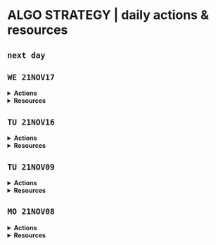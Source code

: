 # ALGO STRATEGY | daily actions & resources

## **`next day`**

## **`WE 21NOV17`**

<details>
<summary><strong>Actions</strong></summary>

- started **D3 SANDBOX**
- went back through D3 content in freeCodeCamp
-

</details>

<details>
<summary><strong>Resources</strong></summary>

- resources

</details>

## **`TU 21NOV16`**

<details>
<summary><strong>Actions</strong></summary>

- installed CANDLESTICK package

</details>

<details>
<summary><strong>Resources</strong></summary>

- resources

</details>

## **`TU 21NOV09`**

<details>
<summary><strong>Actions</strong></summary>

- cleaned up candlestick element styles for sharing on social
- messed with MUI's styles setup
- created candlestick table to convert using D3.js if I ever get to the FCC DataViz certificate
- started refactoring getBars() into getBarsForRange() (pull down bars by range for calc'ing MOVING AVE)

</details>

<details>
<summary><strong>Resources</strong></summary>

- Material UI Global CSS "reset" (normalize) [`CssBaseline`](https://mui.com/components/css-baseline/#global-reset)
- [Moving Ave Strategy](https://www.youtube.com/watch?v=CkEaXz9FHF4)

</details>

## **`MO 21NOV08`**

<details>
<summary><strong>Actions</strong></summary>

- set up init analysis/indicators & analysis/triggers files
- wired up Alpaca historical data call (baseURL/stocks/{ticker}/bars)
- added packages: react, react-dom, parcel, Material UI pkgs, D3.js, node-sass
- rendered candlestick results to screen

</details>

<details>
<summary><strong>Resources</strong></summary>

- choosing a [strategy](https://algotrading101.com/learn/quantitative-trader-guide/#what-kind-of-strategy-should-I-trade)
- choosing an [IDE](https://algotrading101.com/learn/quantitative-trader-guide/#which-IDE-should-I-use)
- where to get [data](https://algotrading101.com/learn/quantitative-trader-guide/#where-can-I-get-data)
- [backtesting](https://algotrading101.com/learn/quantitative-trader-guide/#what-is-the-backtesting-and-our-goal)
- chosing a [broker](https://algotrading101.com/learn/quantitative-trader-guide/#how-do-I-pick-a-broker)
- simple mean-reversion [strategy](https://www.youtube.com/watch?v=_9Bmxylp63Y&list=PLFdGt__jX7eNj9f1xmYRmWuVBJTcMwLX8&index=1)
- Axios [req config](https://github.com/axios/axios#request-config)
- \*\* Alpaca JS API [example](https://github.com/alpacahq/alpaca-trade-api-js/blob/master/examples/long-short.js)
- Material UI [React UI library](https://mui.com/)

</details>

<br>
